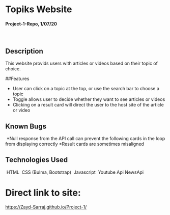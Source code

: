 ﻿# Topiks Website

#### Project-1-Repo, 1/07/20

​
## Description
This website provids users with articles or videos based on their topic of choice.

##Features
​
* User can click on a topic at the top, or use the search bar to choose a topic
* Toggle allows user to decide whether they want to see articles or videos
* Clicking on a result card will direct the user to the host site of the article or video
 ​
## Known Bugs
​
*Null response from the API call can prevent the following cards in the loop from displaying correctly
*Result cards are sometimes misaligned 
​
## Technologies Used
​
HTML
​
CSS (Bulma, Bootstrap)
​
Javascript
​
Youtube Api
NewsApi

#  Direct link to site:
https://Zayd-Sarraj.github.io/Project-1/
